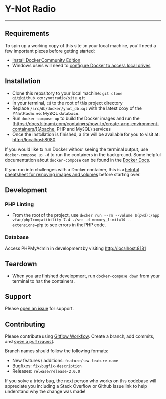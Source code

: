 # Y-Not Radio #
----------------

## Requirements
To spin up a working copy of this site on your local machine, you'll need a few important pieces before getting started:

- [Install Docker Community Edition](https://www.docker.com/community-edition)
- Windows users will need to [configure Docker to access local drives](https://rominirani.com/docker-on-windows-mounting-host-directories-d96f3f056a2c)

## Installation
- Clone this repository to your local machine: `git clone git@github.com:ynotradio/site.git`
- In your terminal, `cd` to the root of this project directory
- Replace `/src/db/docker/ynot_db.sql` with the latest copy of the YNotRadio.net MySQL database.
- Run `docker-compose up` to build the Docker images and run the [https://docs.bitnami.com/containers/how-to/create-amp-environment-containers/](Apache, PHP and MySQL) services
- Once the installation is finished, a site will be available for you to visit at: [http://localhost:8080](http://localhost:8080)

If you would like to run Docker without seeing the terminal output, use `docker-compose up -d` to run the containers in the background. Some helpful documentation about `docker-compose` can be found in the [Docker Docs](https://docs.docker.com/compose/reference/overview/#command-options-overview-and-help).

If you run into challenges with a Docker container, this is a [helpful cheatsheet for removing images and volumes](https://www.digitalocean.com/community/tutorials/how-to-remove-docker-images-containers-and-volumes) before starting over. 

## Development

### PHP Linting
- From the root of the project, use `docker run --rm --volume $(pwd):/app vfac/php7compatibility 7.4 ./src -d memory_limit=1G --extensions=php` to see errors in the PHP code.

### Database
Access PHPMyAdmin in development by visiting [http://localhost:8181](http://localhost:8181)

## Teardown
- When you are finished development, run `docker-compose down` from your terminal to halt the containers.

## Support
Please [open an issue](https://github.com/ynotradio/site/issues) for support.

## Contributing
Please contribute using [Gitflow Workflow](https://www.atlassian.com/git/tutorials/comparing-workflows/gitflow-workflow). Create a branch, add commits, and [open a pull request](https://github.com/ynotradio/site/pulls).

Branch names should follow the following formats:

- New features / additions: `feature/new-feature-name`
- Bugfixes: `fix/bugfix-description`
- Releases: `release/release-2.0.0` 

If you solve a tricky bug, the next person who works on this codebase will appreciate you including a Stack Overflow or Github Issue link to help understand why the change was made!
